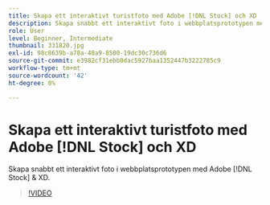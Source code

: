```yaml
---
title: Skapa ett interaktivt turistfoto med Adobe [!DNL Stock] och XD
description: Skapa snabbt ett interaktivt foto i webbplatsprototypen med Adobe [!DNL Stock] & XD
role: User
level: Beginner, Intermediate
thumbnail: 331820.jpg
exl-id: 98c8639b-a78a-40a9-8500-19dc30c736d6
source-git-commit: e3982cf31ebb0dac5927baa1352447b3222785c9
workflow-type: tm+mt
source-wordcount: '42'
ht-degree: 0%

---
```


# Skapa ett interaktivt turistfoto med Adobe [!DNL Stock] och XD

Skapa snabbt ett interaktivt foto i webbplatsprototypen med Adobe [!DNL Stock] &amp; XD.

>[!VIDEO](https://video.tv.adobe.com/v/331820?hidetitle=true)
